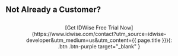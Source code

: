 ## Not Already a Customer?
<div style="margin: auto;width: 80%;padding: 10px;text-align: center; " markdown="1">
<span class="fs-5" >[Get IDWise Free Trial Now](https://www.idwise.com/contact?utm_source=idwise-developer&utm_medium=us&utm_content={{ page.title }}){: .btn .btn-purple target="_blank" }
  </span>
</div>
